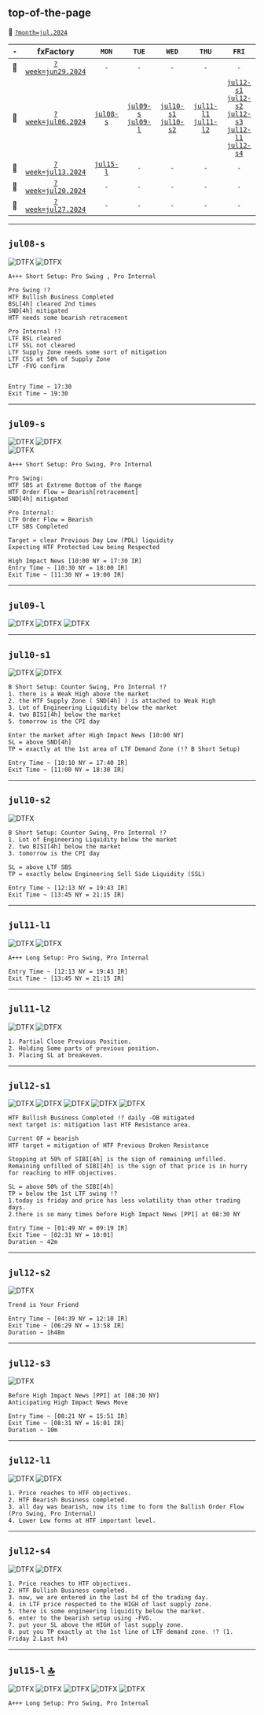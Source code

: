 ## top-of-the-page
:file_folder: [`?month=jul.2024`](https://www.forexfactory.com/calendar?month=jul.2024)  
<!-- -------------------------------------------------------------------------------------------------------------------------------------------------------- -->
| `-` | fxFactory | `MON` | `TUE` | `WED` | `THU` | `FRI` |  
| :---: | :---: | :---: | :---: | :---: | :---: | :---: |  
| :notebook: | [`?week=jun29.2024`](https://www.forexfactory.com/calendar?week=jun29.2024) | `-` | `-` | `-` | `-` | `-` |  
| :notebook: | [`?week=jul06.2024`](https://www.forexfactory.com/calendar?week=jul06.2024) | [`jul08-s`](#jul08-s) | [`jul09-s`](#jul09-s) <br/> [`jul09-l`](#jul09-l) | [`jul10-s1`](#jul10-s1) <br/> [`jul10-s2`](#jul10-s2) | [`jul11-l1`](#jul11-l1) <br/> [`jul11-l2`](#jul11-l2) | [`jul12-s1`](#jul12-s1) <br/> [`jul12-s2`](#jul12-s2) <br/> [`jul12-s3`](#jul12-s3) <br/> [`jul12-l1`](#jul12-l1) <br/> [`jul12-s4`](#jul12-s4)|  
| :notebook: | [`?week=jul13.2024`](https://www.forexfactory.com/calendar?week=jul13.2024) | [`jul15-l`](#jul15-l) | `-` | `-` | `-` | `-` |  
| :notebook: | [`?week=jul20.2024`](https://www.forexfactory.com/calendar?week=jul20.2024) | `-` | `-` | `-` | `-` | `-` |  
| :notebook: | [`?week=jul27.2024`](https://www.forexfactory.com/calendar?week=jul27.2024) | `-` | `-` | `-` | `-` | `-` |  
<!-- -------------------------------------------------------------------------------------------------------------------------------------------------------- -->
___
## `jul08-s`
![DTFX](https://www.tradingview.com/x/jfaWfYyg/ "DTFX")
![DTFX](https://www.tradingview.com/x/0UZLEF2Z/ "DTFX")

```
A+++ Short Setup: Pro Swing , Pro Internal

Pro Swing !?
HTF Bullish Business Completed
BSL[4h] cleared 2nd times
SND[4h] mitigated
HTF needs some bearish retracement

Pro Internal !?
LTF BSL cleared
LTF SSL not cleared
LTF Supply Zone needs some sort of mitigation
LTF CSS at 50% of Supply Zone
LTF -FVG confirm


Entry Time ~ 17:30
Exit Time ~ 19:30
```
<!-- -------------------------------------------------------------------------------------------------------------------------------------------------------- -->
___
## `jul09-s`
![DTFX](https://www.tradingview.com/x/o481DGZJ/ "DTFX")
![DTFX](https://www.tradingview.com/x/mWprjSW6/ "DTFX")  
![DTFX](https://www.tradingview.com/x/2yW54mTW/ "DTFX")  

```
A+++ Short Setup: Pro Swing, Pro Internal

Pro Swing:
HTF SBS at Extreme Bottom of the Range
HTF Order Flow = Bearish[retracement]
SND[4h] mitigated

Pro Internal:
LTF Order Flow = Bearish
LTF SBS Completed 

Target = clear Previous Day Low (PDL) liquidity
Expecting HTF Protected Low being Respected

High Impact News [10:00 NY = 17:30 IR]
Entry Time ~ [10:30 NY = 18:00 IR] 
Exit Time ~ [11:30 NY = 19:00 IR]
```
<!-- -------------------------------------------------------------------------------------------------------------------------------------------------------- -->
___
## `jul09-l`
![DTFX](https://www.tradingview.com/x/6pQvgWd6/ "DTFX")
![DTFX](https://www.tradingview.com/x/vczSR5q0/ "DTFX")
![DTFX](https://www.tradingview.com/x/vczSR5q0/ "DTFX")
<!-- -------------------------------------------------------------------------------------------------------------------------------------------------------- -->
___
## `jul10-s1`
![DTFX](https://www.tradingview.com/x/H8wbgSKh/ "DTFX")
![DTFX](https://www.tradingview.com/x/c8CzI3JM/ "DTFX")
```
B Short Setup: Counter Swing, Pro Internal !? 
1. there is a Weak High above the market 
2. the HTF Supply Zone ( SND[4h] ) is attached to Weak High
3. Lot of Engineering Liquidity below the market
4. two BISI[4h] below the market
5. tomorrow is the CPI day

Enter the market after High Impact News [10:00 NY]
SL = above SND[4h]
TP = exactly at the 1st area of LTF Demand Zone (!? B Short Setup)

Entry Time ~ [10:10 NY = 17:40 IR]
Exit Time ~ [11:00 NY = 18:30 IR]

```
<!-- -------------------------------------------------------------------------------------------------------------------------------------------------------- -->
___
## `jul10-s2`
![DTFX](https://www.tradingview.com/x/7OGCs9uR/ "DTFX")
```
B Short Setup: Counter Swing, Pro Internal !? 
1. Lot of Engineering Liquidity below the market 
2. two BISI[4h] below the market
3. tomorrow is the CPI day

SL = above LTF SBS 
TP = exactly below Engineering Sell Side Liquidity (SSL)

Entry Time ~ [12:13 NY = 19:43 IR]
Exit Time ~ [13:45 NY = 21:15 IR]
```
<!-- -------------------------------------------------------------------------------------------------------------------------------------------------------- -->
___
## `jul11-l1`
![DTFX](https://www.tradingview.com/x/bjjHarTj/ "DTFX")
![DTFX](https://www.tradingview.com/x/UPOLsYJx/ "DTFX")
```
A+++ Long Setup: Pro Swing, Pro Internal

Entry Time ~ [12:13 NY = 19:43 IR]
Exit Time ~ [13:45 NY = 21:15 IR]
```
<!-- -------------------------------------------------------------------------------------------------------------------------------------------------------- -->
___
## `jul11-l2`
![DTFX](https://www.tradingview.com/x/W7tazIIE/ "DTFX")
![DTFX](https://www.tradingview.com/x/ky45fFMm/ "DTFX")
```
1. Partial Close Previous Position.
2. Holding Some parts of previous position.
3. Placing SL at breakeven.
```
<!-- -------------------------------------------------------------------------------------------------------------------------------------------------------- -->
___
## `jul12-s1`
![DTFX](https://www.tradingview.com/x/W7tazIIE/ "DTFX")
![DTFX](https://www.tradingview.com/x/LFUyHnLQ/ "DTFX")
![DTFX](https://www.tradingview.com/x/6zpdI09b/ "DTFX")
![DTFX](https://www.tradingview.com/x/ndCJrAzC/ "DTFX")
![DTFX](https://www.tradingview.com/x/1uA8EVPK/ "DTFX")
```
HTF Bullish Business Completed !? daily -OB mitigated
next target is: mitigation last HTF Resistance area.

Current OF = bearish
HTF target = mitigation of HTF Previous Broken Resistance

Stopping at 50% of SIBI[4h] is the sign of remaining unfilled.
Remaining unfilled of SIBI[4h] is the sign of that price is in hurry for reaching to HTF objectives. 

SL = above 50% of the SIBI[4h]
TP = below the 1st LTF swing !? 
1.today is friday and price has less volatility than other trading days.
2.there is so many times before High Impact News [PPI] at 08:30 NY

Entry Time ~ [01:49 NY = 09:19 IR]
Exit Time ~ [02:31 NY = 10:01]
Duration ~ 42m

```
<!-- -------------------------------------------------------------------------------------------------------------------------------------------------------- -->
___
## `jul12-s2`
![DTFX](https://www.tradingview.com/x/pEH5sOij/ "DTFX")
```
Trend is Your Friend 

Entry Time ~ [04:39 NY = 12:10 IR]
Exit Time ~ [06:29 NY = 13:58 IR]
Duration ~ 1h48m
```
<!-- -------------------------------------------------------------------------------------------------------------------------------------------------------- -->
___
## `jul12-s3`
![DTFX](https://www.tradingview.com/x/T7nSKvwr/ "DTFX")
```
Before High Impact News [PPI] at [08:30 NY]
Anticipating High Impact News Move 

Entry Time ~ [08:21 NY = 15:51 IR]
Exit Time ~ [08:31 NY = 16:01 IR]
Duration ~ 10m

```
<!-- -------------------------------------------------------------------------------------------------------------------------------------------------------- -->
___
## `jul12-l1`
![DTFX](https://www.tradingview.com/x/tzt3p3r3/ "DTFX")
![DTFX](https://www.tradingview.com/x/3ueAAJgM/ "DTFX")
```
1. Price reaches to HTF objectives.
2. HTF Bearish Business completed.
3. all day was bearish, now its time to form the Bullish Order Flow (Pro Swing, Pro Internal)
4. Lower Low forms at HTF important level.
```
<!-- -------------------------------------------------------------------------------------------------------------------------------------------------------- -->
___
## `jul12-s4`
![DTFX](https://www.tradingview.com/x/1drWnQCd/ "DTFX")
![DTFX](https://www.tradingview.com/x/DdnRkuRc/ "DTFX")
```
1. Price reaches to HTF objectives.
2. HTF Bullish Business completed.
3. now, we are entered in the last h4 of the trading day.
4. in LTF price respected to the HIGH of last supply zone.
5. there is some engineering liquidity below the market.
6. enter to the bearish setup using -FVG.
7. put your SL above the HIGH of last supply zone.
8. put you TP exactly at the 1st line of LTF demand zone. !? (1. Friday 2.Last h4)
```
<!-- -------------------------------------------------------------------------------------------------------------------------------------------------------- -->
___
## `jul15-l` [:top:](#top-of-the-page)
![DTFX](https://www.tradingview.com/x/9v8wbi8g/ "DTFX")
![DTFX](https://www.tradingview.com/x/TH1bNVvd/ "DTFX")
![DTFX](https://www.tradingview.com/x/Yb7Z993e/ "DTFX")
![DTFX](https://www.tradingview.com/x/k5IB30fl/ "DTFX")
![DTFX](https://www.tradingview.com/x/C6L6qHil/ "DTFX")
```
A+++ Long Setup: Pro Swing, Pro Internal
```
<!-- -------------------------------------------------------------------------------------------------------------------------------------------------------- -->

<!--
## `jul08`
| 🟡 `How to hunt huge moves using HTF analysis` |
| :--- |
| ![DTFX](https://www.tradingview.com/x/UewE6cRf/ "DTFX") |
| ![DTFX](https://www.tradingview.com/x/MPj9uHPA/ "DTFX") |
| ![DTFX](https://www.tradingview.com/x/l1ZHg04x/ "DTFX") |
| ![DTFX](https://www.tradingview.com/x/E43R7jC4/ "DTFX") |
| ![DTFX](https://www.tradingview.com/x/DSVOWeKZ/ "DTFX") |
| ![DTFX](https://www.tradingview.com/x/BKGW8AjK/ "DTFX") |
| ![DTFX](https://www.tradingview.com/x/LJY5nW4R/ "DTFX") |
| ![DTFX](https://www.tradingview.com/x/go8eaYDf/ "DTFX") |
| ![DTFX](https://www.tradingview.com/x/ii3ibV0b/ "DTFX") |
| ![DTFX](https://www.tradingview.com/x/bv1Bds23/ "DTFX") |
-->
